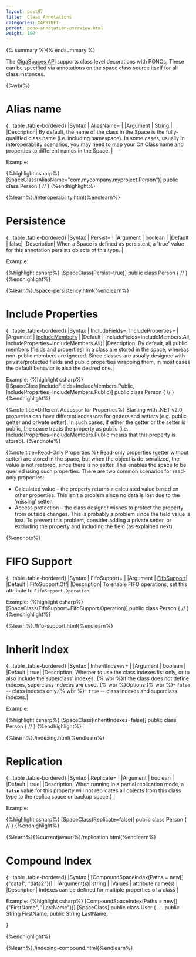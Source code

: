 ```yaml
---
layout: post97
title:  Class Annotations
categories: XAP97NET
parent: pono-annotation-overview.html
weight: 100
---
```


{% summary %}{% endsummary %}



The [GigaSpaces API](./the-gigaspace-interface-overview.html) supports class level decorations with PONOs. These can be specified via annotations on the space class source itself  for all class instances.


{%wbr%}

# Alias name

{: .table .table-bordered}
|Syntax     | AliasName= |
|Argument   | String          |
|Description| By default, the name of the class in the Space is the fully-qualified class name (i.e. including namespace). In some cases, usually in interoperability scenarios, you may need to map your C# Class name and properties to different names in the Space.  |

Example:

{%highlight csharp%}
[SpaceClass(AliasName="com.mycompany.myproject.Person")]
public class Person {
//
}
{%endhighlight%}

{%learn%}./interoperability.html{%endlearn%}

# Persistence

{: .table .table-bordered}
|Syntax     | Persist= |
|Argument   | boolean          |
|Default    | false|
|Description| When a Space is defined as persistent, a 'true' value for this annotation persists objects of this type. |

Example:

{%highlight csharp%}
[SpaceClass(Persist=true)]
public class Person {
//
}
{%endhighlight%}

{%learn%}./space-persistency.html{%endlearn%}


# Include Properties

{: .table .table-bordered}
|Syntax     | IncludeFields=, IncludeProperties= |
|Argument   | [IncludeMembers](http://www.gigaspaces.com/docs/dotnetdocs{%currentversion%}/html/T_GigaSpaces_Core_Metadata_IncludeMembers.htm)      |
|Default    | IncludeFields=IncludeMembers.All, IncludeProperties=IncludeMembers.All)|
|Description|  By default, all public members (fields and properties) in a class are stored in the space, whereas non-public members are ignored. Since classes are usually designed with private/protected fields and public properties wrapping them, in most cases the default behavior is also the desired one.|

Example:
{%highlight csharp%}
[[SpaceClass(IncludeFields=IncludeMembers.Public, IncludeProperties=IncludeMembers.Public)]
public class Person {
  //
}
{%endhighlight%}

{%note title=Different Accessor for Properties%}
Starting with .NET v2.0, properties can have different accessors for getters and setters (e.g. public getter and private setter). In such cases, if either the getter or the setter is public, the space treats the property as public (i.e. IncludeProperties=IncludeMembers.Public means that this property is stored).
{%endnote%}

{%note title=Read-Only Properties %}
Read-only properties (getter without setter) are stored in the space, but when the object is de-serialized, the value is not restored, since there is no setter. This enables the space to be queried using such properties. There are two common scenarios for read-only properties:

- Calculated value – the property returns a calculated value based on other properties. This isn’t a problem since no data is lost due to the ‘missing’ setter.
- Access protection – the class designer wishes to protect the property from outside changes. This is probably a problem since the field value is lost. To prevent this problem, consider adding a private setter, or excluding the property and including the field (as explained next).

{%endnote%}

# FIFO Support

{: .table .table-bordered}
|Syntax     | FifoSupport= |
|Argument   | [FifoSupport](http://www.gigaspaces.com/docs/dotnetdocs{%currentversion%}/html/T_GigaSpaces_Core_Metadata_FifoSupport.htm)|
|Default    | FifoSupport.Off|
|Description| To enable FIFO operations, set this attribute to `FifoSupport.Operation`|


Example:
{%highlight csharp%}
[SpaceClass(FifoSupport=FifoSupport.Operation)]
public class Person {
  //
}
{%endhighlight%}

{%learn%}./fifo-support.html{%endlearn%}


# Inherit Index

{: .table .table-bordered}
|Syntax     | InheritIndexes= |
|Argument   | boolean          |
|Default    | true|
|Description| Whether to use the class indexes list only, or to also include the superclass' indexes. {% wbr %}If the class does not define indexes, superclass indexes are used. {% wbr %}Options:{% wbr %}- `false` -- class indexes only.{% wbr %}- `true` -- class indexes and superclass indexes.|

Example:

{%highlight csharp%}
[SpaceClass(InheritIndexes=false)]
public class Person {
  //
}
{%endhighlight%}

{%learn%}./indexing.html{%endlearn%}


# Replication

{: .table .table-bordered}
|Syntax     | Replicate= |
|Argument   | boolean          |
|Default    | true|
|Description| When running in a partial replication mode, a **`false`** value for this property will not replicates all objects from this class type to the replica space or backup space.} |

Example:

{%highlight csharp%}
[SpaceClass(Replicate=false)]
public class Person {
  //
}
{%endhighlight%}



{%learn%}{%currentjavaurl%}/replication.html{%endlearn%}


# Compound Index

{: .table .table-bordered}
|Syntax     | [CompoundSpaceIndex(Paths = new[] {"data1", "data2"})] |
|Argument(s)| string          |
|Values     | attribute name(s)   |
|Description| Indexes can be defined for multiple properties of a class  |


Example:
{%highlight csharp%}
[CompoundSpaceIndex(Paths = new[] {"FirstName", "LastName"})]
[SpaceClass]
public class User {
     ....
     public String FirstName;
     public String LastName;

}

{%endhighlight%}

{%learn%}./indexing-compound.html{%endlearn%}

